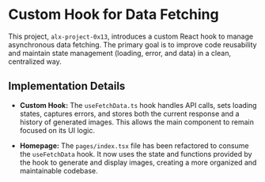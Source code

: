# Custom Hook for Data Fetching

This project, `alx-project-0x13`, introduces a custom React hook to manage asynchronous data fetching. The primary goal is to improve code reusability and maintain state management (loading, error, and data) in a clean, centralized way.

## Implementation Details

* **Custom Hook:** The `useFetchData.ts` hook handles API calls, sets loading states, captures errors, and stores both the current response and a history of generated images. This allows the main component to remain focused on its UI logic.

* **Homepage:** The `pages/index.tsx` file has been refactored to consume the `useFetchData` hook. It now uses the state and functions provided by the hook to generate and display images, creating a more organized and maintainable codebase.
